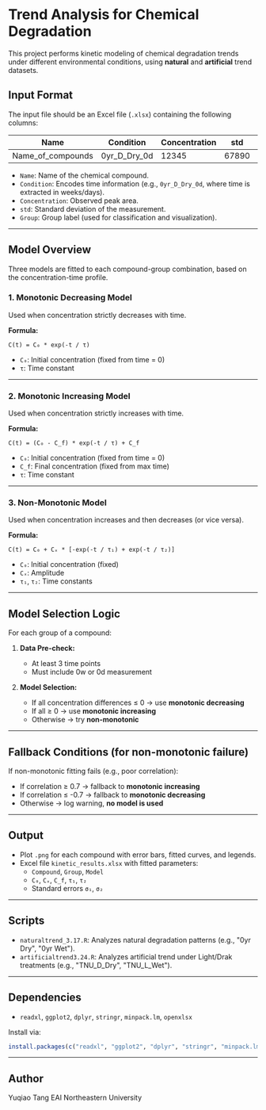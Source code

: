 
# Trend Analysis for Chemical Degradation

This project performs kinetic modeling of chemical degradation trends under different environmental conditions, using **natural** and **artificial** trend datasets.

## Input Format

The input file should be an Excel file (`.xlsx`) containing the following columns:

| Name           | Condition        | Concentration | std          | Group         |
|----------------|------------------|----------------|---------------|---------------|
| Name_of_compounds  | 0yr_D_Dry_0d     | 12345     | 67890   | 0yr_D_Dry     |

- `Name`: Name of the chemical compound.
- `Condition`: Encodes time information (e.g., `0yr_D_Dry_0d`, where time is extracted in weeks/days).
- `Concentration`: Observed peak area.
- `std`: Standard deviation of the measurement.
- `Group`: Group label (used for classification and visualization).

---

## Model Overview

Three models are fitted to each compound-group combination, based on the concentration-time profile.

### 1. **Monotonic Decreasing Model**

Used when concentration strictly decreases with time.

**Formula:**

```
C(t) = C₀ * exp(-t / τ)
```

- `C₀`: Initial concentration (fixed from time = 0)
- `τ`: Time constant

---

### 2. **Monotonic Increasing Model**

Used when concentration strictly increases with time.

**Formula:**

```
C(t) = (C₀ - C_f) * exp(-t / τ) + C_f
```

- `C₀`: Initial concentration (fixed from time = 0)
- `C_f`: Final concentration (fixed from max time)
- `τ`: Time constant

---

### 3. **Non-Monotonic Model**

Used when concentration increases and then decreases (or vice versa).

**Formula:**

```
C(t) = C₀ + Cₓ * [-exp(-t / τ₁) + exp(-t / τ₂)]
```

- `C₀`: Initial concentration (fixed)
- `Cₓ`: Amplitude
- `τ₁`, `τ₂`: Time constants

---

## Model Selection Logic

For each group of a compound:

1. **Data Pre-check:**
   - At least 3 time points
   - Must include 0w or 0d measurement

2. **Model Selection:**
   - If all concentration differences ≤ 0 → use **monotonic decreasing**
   - If all ≥ 0 → use **monotonic increasing**
   - Otherwise → try **non-monotonic**

---

## Fallback Conditions (for non-monotonic failure)

If non-monotonic fitting fails (e.g., poor correlation):

- If correlation ≥ 0.7 → fallback to **monotonic increasing**
- If correlation ≤ -0.7 → fallback to **monotonic decreasing**
- Otherwise → log warning, **no model is used**

---

## Output

- Plot `.png` for each compound with error bars, fitted curves, and legends.
- Excel file `kinetic_results.xlsx` with fitted parameters:
  - `Compound`, `Group`, `Model`
  - `C₀`, `Cₓ`, `C_f`, `τ₁`, `τ₂`
  - Standard errors `σ₁`, `σ₂`

---

## Scripts

- `naturaltrend_3.17.R`: Analyzes natural degradation patterns (e.g., "0yr Dry", "0yr Wet").
- `artificialtrend3.24.R`: Analyzes artificial trend under Light/Drak treatments (e.g., "TNU_D_Dry", "TNU_L_Wet").

---

## Dependencies

- `readxl`, `ggplot2`, `dplyr`, `stringr`, `minpack.lm`, `openxlsx`

Install via:

```r
install.packages(c("readxl", "ggplot2", "dplyr", "stringr", "minpack.lm", "openxlsx"))
```

---

## Author

Yuqiao Tang EAI Northeastern University
